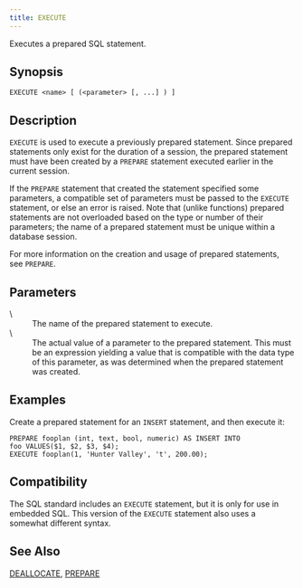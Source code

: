 ```yaml
---
title: EXECUTE
---
```


<!--
Licensed to the Apache Software Foundation (ASF) under one
or more contributor license agreements.  See the NOTICE file
distributed with this work for additional information
regarding copyright ownership.  The ASF licenses this file
to you under the Apache License, Version 2.0 (the
"License"); you may not use this file except in compliance
with the License.  You may obtain a copy of the License at

  http://www.apache.org/licenses/LICENSE-2.0

Unless required by applicable law or agreed to in writing,
software distributed under the License is distributed on an
"AS IS" BASIS, WITHOUT WARRANTIES OR CONDITIONS OF ANY
KIND, either express or implied.  See the License for the
specific language governing permissions and limitations
under the License.
-->

Executes a prepared SQL statement.

## Synopsis<a id="topic1__section2"></a>

``` pre
EXECUTE <name> [ (<parameter> [, ...] ) ]
```

## Description<a id="topic1__section3"></a>

`EXECUTE` is used to execute a previously prepared statement. Since prepared statements only exist for the duration of a session, the prepared statement must have been created by a `PREPARE` statement executed earlier in the current session.

If the `PREPARE` statement that created the statement specified some parameters, a compatible set of parameters must be passed to the `EXECUTE` statement, or else an error is raised. Note that (unlike functions) prepared statements are not overloaded based on the type or number of their parameters; the name of a prepared statement must be unique within a database session.

For more information on the creation and usage of prepared statements, see `PREPARE`.

## Parameters<a id="topic1__section4"></a>

<dt>\<name\>   </dt>
<dd>The name of the prepared statement to execute.</dd>

<dt>\<parameter\>   </dt>
<dd>The actual value of a parameter to the prepared statement. This must be an expression yielding a value that is compatible with the data type of this parameter, as was determined when the prepared statement was created.</dd>

## Examples<a id="topic1__section5"></a>

Create a prepared statement for an `INSERT` statement, and then execute it:

``` pre
PREPARE fooplan (int, text, bool, numeric) AS INSERT INTO 
foo VALUES($1, $2, $3, $4);
EXECUTE fooplan(1, 'Hunter Valley', 't', 200.00);
```

## Compatibility<a id="topic1__section6"></a>

The SQL standard includes an `EXECUTE` statement, but it is only for use in embedded SQL. This version of the `EXECUTE` statement also uses a somewhat different syntax.

## See Also<a id="topic1__section7"></a>

[DEALLOCATE](DEALLOCATE.html), [PREPARE](PREPARE.html)

